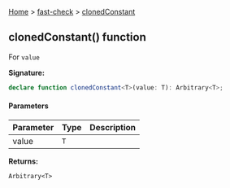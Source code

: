 [Home](/) &gt; [fast-check](../fast-check.md) &gt; [clonedConstant](clonedConstant.md)

## clonedConstant() function

For `value`

<b>Signature:</b>

```typescript
declare function clonedConstant<T>(value: T): Arbitrary<T>;
```

#### Parameters

|  Parameter | Type | Description |
|  --- | --- | --- |
|  value | <code>T</code> |  |

<b>Returns:</b>

`Arbitrary<T>`

